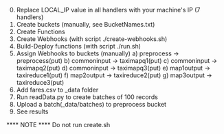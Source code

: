 0. Replace LOCAL_IP value in all handlers with your machine's IP (7 handlers)
1. Create buckets (manually, see BucketNames.txt)
2. Create Functions
3. Create Webhooks (with script ./create-webhooks.sh)
4. Build-Deploy functions (with script ./run.sh)
5. Assign Webhooks to buckets (manually)
	a) preprocess -> preprocess(put)
	b) commoninput -> taximapq1(put)
	c) commoninput -> taximapq2(put)
	d) commoninput -> taximapq3(put)
	e) map1output -> taxireduce1(put)
	f) map2output -> taxireduce2(put)
	g) map3output -> taxireduce3(put)
6. Add fares.csv to _data folder 
6. Run readData.py to create batches of 100 records
7. Upload a batch(_data/batches) to preprocess bucket
8. See results 

**** NOTE ****
Do not run create.sh
